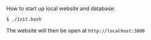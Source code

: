 How to start up local website and database:
```bash
$ ./init.bash
```
The website will then be open at `http://localhost:3000`
